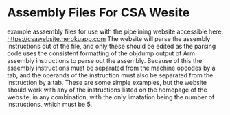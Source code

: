 # Assembly Files For CSA Wesite
example asssembly files for use with the pipelining website accessible here: https://csawebsite.herokuapp.com
The website will parse the assembly instructions out of the file, and only these should be edited as the parsing code uses the consistent formatting of the objdump output of Arm assembly instructions to parse out the assembly. Because of this the assembly instructions must be separated from the machine opcodes by a tab, and the operands of the instruction must also be separated from the instruction by a tab.
These are some simple examples, but the website should work with any of the instructions listed on the homepage of the website, in any combination, with the only limatation being the number of instructions, which must be 5.
